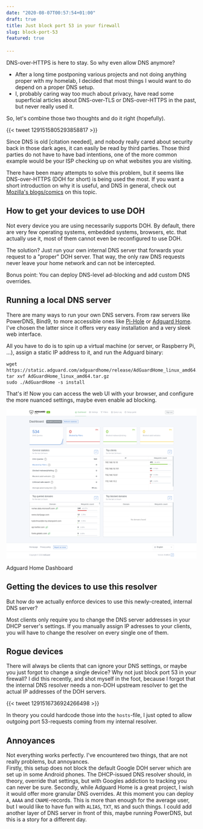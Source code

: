 ```yaml
---
date: "2020-08-07T00:57:54+01:00"
draft: true
title: Just block port 53 in your firewall
slug: block-port-53
featured: true
    
---
```

DNS-over-HTTPS is here to stay. So why even allow DNS anymore?

- After a long time postponing various projects and not doing anything proper with my homelab, I decided that most things I would want to do depend on a proper DNS setup.
- I, probably caring way too much about privacy, have read some superficial articles about DNS-over-TLS or DNS-over-HTTPS in the past, but never really used it.

So, let's combine those two thoughts and do it right (hopefully).

<!--more-->

{{< tweet 1291515805293858817 >}}

Since DNS is old \[citation needed\], and nobody really cared about security back in those dark ages, it can easily be read by third parties. Those third parties do not have to have bad intentions, one of the more common example would be your ISP checking up on what websites you are visiting.

There have been many attempts to solve this problem, but it seems like DNS-over-HTTPS (DOH for short) is being used the most. If you want a short introduction on why it is useful, and DNS in general, check out [Mozilla's blogs/comics](https://hacks.mozilla.org/2018/05/a-cartoon-intro-to-dns-over-https/) on this topic.

## **How to get your devices to use DOH**

Not every device you are using necessarily supports DOH. By default, there are very few operating systems, embedded systems, browsers, etc. that actually use it, most of them cannot even be reconfigured to use DOH.

The solution? Just run your own internal DNS server that forwards your request to a "proper" DOH server. That way, the only raw DNS requests never leave your home network and can not be intercepted.

Bonus point: You can deploy DNS-level ad-blocking and add custom DNS overrides.

## **Running a local DNS server**

There are many ways to run your own DNS servers. From raw servers like PowerDNS, Bind9, to more accessible ones like [Pi-Hole](https://pi-hole.net/) or [Adguard Home](https://github.com/AdguardTeam/AdGuardHome). I've chosen the latter since it offers very easy installation and a very sleek web interface.

All you have to do is to spin up a virtual machine (or server, or Raspberry Pi, ...), assign a static IP address to it, and run the Adguard binary:

```
wget https://static.adguard.com/adguardhome/release/AdGuardHome_linux_amd64.tar.gz
tar xvf AdGuardHome_linux_amd64.tar.gz
sudo ./AdGuardHome -s install
```

That's it! Now you can access the web UI with your browser, and configure the more nuanced settings, maybe even enable ad blocking.

![Adguard Home Dashboard](dashboard.png)

Adguard Home Dashboard

## **Getting the devices to use this resolver**

But how do we actually enforce devices to use this newly-created, internal DNS server?

  
Most clients only require you to change the DNS server addresses in your DHCP server's settings. If you manually assign IP adresses to your clients, you will have to change the resolver on every single one of them.

## **Rogue devices**

There will always be clients that can ignore your DNS settings, or maybe you just forgot to change a single device? Why not just block port 53 in your firewall? I did this recently, and shot myself in the foot, because I forgot that the internal DNS resolver needs a non-DOH upstream resolver to get the actual IP addresses of the DOH servers.

{{< tweet 1291516736924266498 >}}

In theory you could hardcode those into the `hosts`\-file, I just opted to allow outgoing port 53-requests coming from my internal resolver.

## Annoyances

Not everything works perfectly. I've encountered two things, that are not really problems, but annoyances.  
Firstly, this setup does not block the default Google DOH server which are set up in some Android phones. The DHCP-issued DNS resolver should, in theory, override that settings, but with Googles addiction to tracking you can never be sure.
Secondly, while Adguard Home is a great project, I wish it would offer more granular DNS overrides. At this moment you can deploy `A`, `AAAA` and `CNAME`\-records. This is more than enough for the average user, but I would like to have fun with `ALIAS`, `TXT`, `NS` and such things. I could add another layer of DNS server in front of this, maybe running PowerDNS, but this is a story for a different day.
